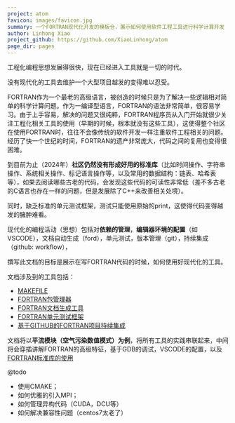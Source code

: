 ```yaml
---
project: atom
favicon: images/favicon.jpg
summary: 一个FORTRAN现代化开发的模板仓，展示如何使用软件工程工具进行科学计算开发
author: Linhong Xiao
project_github: https://github.com/XiaoLinhong/atom
page_dir: pages
---
```


工程化编程思想发展得很快，现在已经进入工具就是一切的时代。

没有现代化的工具去维护一个大型项目越发的变得难以忍受。

FORTRAN作为一个最老的高级语言，被创造的时候只是为了解决一些逻辑相对简单的科学计算问题。作为一编译型语言，FORTRAN的语法非常简单，很容易学习。由于上手容易，解决的问题又很纯粹，FORTRAN程序员从入门开始就很少关注工程化相关工具的使用（早期的时候，根本就没有这些工具），这使得整个社区在使用FORTRAN时，往往不会像传统的软件开发一样注重软件工程相关的问题。经历了快一个世纪的时间，FORTRAN的遗产非常庞大，代码之间的复用也变得很困难。

到目前为止（2024年）**社区仍然没有形成好用的标准库**（比如时间操作、字符串操作、系统相关操作、标记语言操作等，以及常用的数据结构：链表、哈希表等），如果去阅读哪些古老的代码，会发现这些代码的可读性非常低（差不多古老的C语言也存在一样的问题，但是发展除了C++来改善相关处境）。

同时，缺乏标准的单元测试框架，测试只能使用原始的print，这使得代码变得越发的臃肿难看。

现代化的编程活动（思想）包括对**依赖的管理**，**编辑器环境的配置**（如VSCODE），文档自动生成（ford），单元测试，版本管理（git），持续集成（github: workflow），

撰写此文档的目标是展示在写FORTRAN代码的时候，如何使用好现代化的工具。

文档涉及到的工具包括：

- [MAKEFILE](https://fortran-lang.org/learn/building_programs/project_make/)
- [FORTRAN包管理器](https://github.com/fortran-lang/fpm)
- [FORTRAN文档生成工具](https://github.com/Fortran-FOSS-Programmers/ford/wiki)
- [FORTRAN单元测试框架](https://github.com/fortran-lang/test-drive)
- [基于GITHUB的FORTRAN项目持续集成](https://github.com/fortran-lang/test-drive/actions)

文档将以**平流模块（空气污染数值模式）为例**，将所有工具的实践串联起来，中间将会穿插讲解FORTRAN的高级特征，基于GDB的调试，VSCODE的配置，以及[FORTRAN标准库的使用](https://github.com/fortran-lang/stdlib)

@todo
- 使用CMAKE；
- 如何优雅的引入MPI；
- 如何管理异构代码（CUDA，DCU等）
- 如何解决兼容性问题（centos7太老了）
